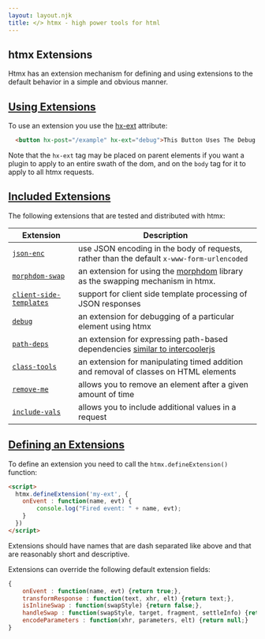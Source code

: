 ```yaml
---
layout: layout.njk
title: </> htmx - high power tools for html
---
```


## htmx Extensions

Htmx has an extension mechanism for defining and using extensions to the default behavior in a simple and obvious manner.

## <a name="using"></a>[Using Extensions](#using)

To use an extension you use the [hx-ext](/attributes/hx-ext) attribute:

```html
  <button hx-post="/example" hx-ext="debug">This Button Uses The Debug Extension</button>
```

Note that the `hx-ext` tag may be placed on parent elements if you want a plugin to apply to an entire swath of the dom,
and on the `body` tag for it to apply to all htmx requests.

## <a name="included"></a> [Included Extensions](#included)

The following extensions that are tested and distributed with htmx:

<div class="info-table">

| Extension | Description
|-----------|-------------
| [`json-enc`](/extensions/json-enc) | use JSON encoding in the body of requests, rather than the default `x-www-form-urlencoded`
| [`morphdom-swap`](/extensions/morphdom-swap) | an extension for using the [morphdom](https://github.com/patrick-steele-idem/morphdom) library as the swapping mechanism in htmx.
| [`client-side-templates`](/extensions/client-side-templates) | support for client side template processing of JSON responses
| [`debug`](/extensions/debug) | an extension for debugging of a particular element using htmx
| [`path-deps`](/extensions/path-deps) | an extension for expressing path-based dependencies [similar to intercoolerjs](http://intercoolerjs.org/docs.html#dependencies)
| [`class-tools`](/extensions/class-tools) | an extension for manipulating timed addition and removal of classes on HTML elements
| [`remove-me`](/extensions/remove-me) | allows you to remove an element after a given amount of time
| [`include-vals`](/extensions/include-vals) | allows you to include additional values in a request

</div>

## <a name="defining"></a>[Defining an Extensions](#defining)

To define an extension you need to call the `htmx.defineExtension()` function:

```html
<script>
  htmx.defineExtension('my-ext', {
    onEvent : function(name, evt) {
        console.log("Fired event: " + name, evt);
    }
  })
</script>
```

Extensions should have names that are dash separated like above and that are reasonably short and descriptive.

Extensions can override the following default extension fields:

```javascript
{
    onEvent : function(name, evt) {return true;},
    transformResponse : function(text, xhr, elt) {return text;},
    isInlineSwap : function(swapStyle) {return false;},
    handleSwap : function(swapStyle, target, fragment, settleInfo) {return false;},
    encodeParameters : function(xhr, parameters, elt) {return null;}
}
```